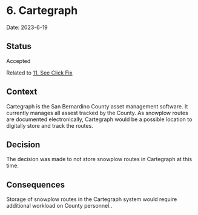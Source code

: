 # 6. Cartegraph

Date: 2023-6-19

## Status

Accepted

Related to [11. See Click Fix](0011-see-click-fix.md)

## Context

Cartegraph is the San Bernardino County asset management software. It currently manages all assest tracked by the County. As snowplow routes are documented electronically, Cartegraph would be a possible location to digitally store and track the routes. 

## Decision

The decision was made to not store snowplow routes in Cartegraph at this time.

## Consequences

Storage of snowplow routes in the Cartegraph system would require additional workload on County personnel..